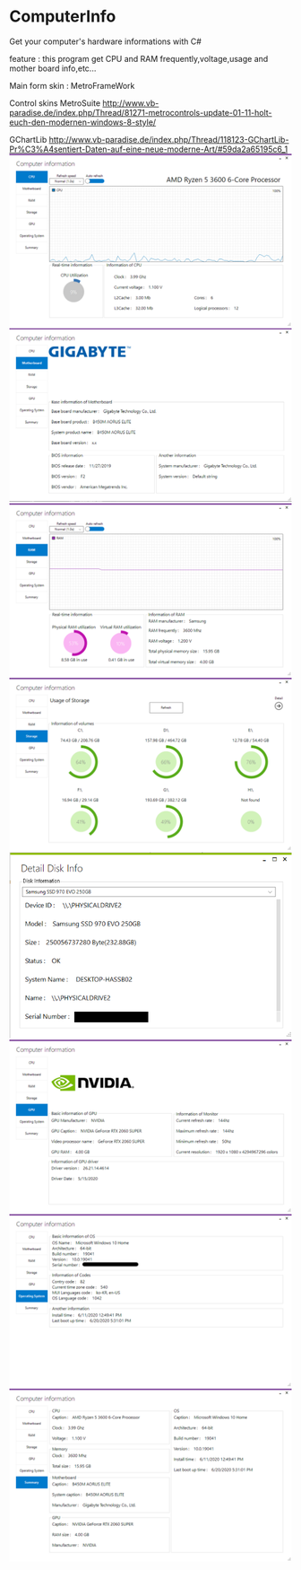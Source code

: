 # ComputerInfo
Get your computer's hardware informations with C#

feature : this program get CPU and RAM frequently,voltage,usage and mother board info,etc...

Main form skin : MetroFrameWork

Control skins
  MetroSuite 
  http://www.vb-paradise.de/index.php/Thread/81271-metrocontrols-update-01-11-holt-euch-den-modernen-windows-8-style/
  
  GChartLib 
  http://www.vb-paradise.de/index.php/Thread/118123-GChartLib-Pr%C3%A4sentiert-Daten-auf-eine-neue-moderne-Art/#59da2a65195c6_1
![cpu](./screenshot/cpu.PNG)
![motherboard](./screenshot/motherboard.PNG)
![ram](./screenshot/ram.PNG)
![storage](./screenshot/storage.PNG)
![detailstorage](./screenshot/detailstorage.PNG)
![gpu](./screenshot/gpu.PNG)
![os](./screenshot/os.PNG)
![summary](./screenshot/summary.PNG)

